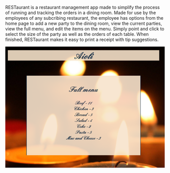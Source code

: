RESTaurant is a restaurant management app made to simplify the process of running and tracking the orders in a dining room.  Made for use by the employees of any subcribing restaurant, the employee has options from the home page to add a new party to the dining room, view the current parties, view the full menu, and edit the items on the menu. Simply point and click to select the size of the party as well as the orders of each table. When finished, RESTaurant makes it easy to print a receipt with tip suggestions. 

![ScreenShot](https://github.com/CarsonBills/RESTaurant/blob/master/public/images/RESTaurantScreenShot.png)